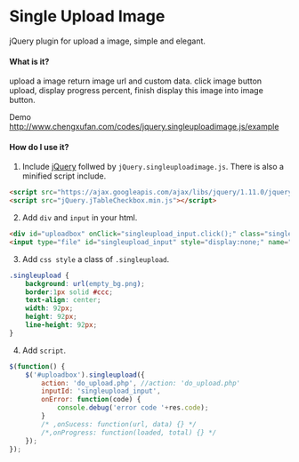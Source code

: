 Single Upload Image
===================

jQuery plugin for upload a image, simple and elegant.

#### What is it?

upload a image return image url and custom data. click image button upload, display progress percent, finish display this image into image button.

Demo http://www.chengxufan.com/codes/jquery.singleuploadimage.js/example

#### How do I use it?

1. Include [jQuery](http://jquery.com/ "jQuery") follwed by `jQuery.singleuploadimage.js`. There is also a minified script include.

```html
<script src="https://ajax.googleapis.com/ajax/libs/jquery/1.11.0/jquery.min.js"></script>
<script src="jQuery.jTableCheckbox.min.js"></script>
```

2. Add `div` and `input` in your html.

```html
<div id="uploadbox" onClick="singleupload_input.click();" class="singleupload"></div>
<input type="file" id="singleupload_input" style="display:none;" name="img" value=""/>
```

3. Add `css style` a class of `.singleupload`.

```css
.singleupload {
	background: url(empty_bg.png);
	border:1px solid #ccc;
	text-align: center;
	width: 92px;
	height: 92px;
	line-height: 92px;
}
```

4. Add `script`.

```javascript
$(function() {
	$('#uploadbox').singleupload({
		action: 'do_upload.php', //action: 'do_upload.php'
		inputId: 'singleupload_input',
		onError: function(code) {
			console.debug('error code '+res.code);
		}
		/* ,onSucess: function(url, data) {} */
		/*,onProgress: function(loaded, total) {} */
	});
});
```
